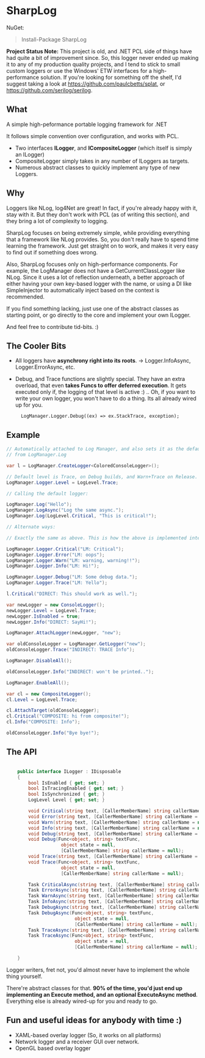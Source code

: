 SharpLog
========

NuGet:

> Install-Package SharpLog 

**Project Status Note:** This project is old, and .NET PCL side of things have had quite a bit of improvement since. So, this logger never ended up making it to any of my production quality projects, and I tend to stick to small custom loggers or use the Windows' ETW interfaces for a high-performance solution. If you're looking for something off the shelf, I'd suggest taking a look at https://github.com/paulcbetts/splat, or https://github.com/serilog/serilog. 

What
---

A simple high-peformance portable logging framework for .NET

It follows simple convention over configuration, and works with PCL.

- Two interfaces **ILogger**, and **ICompositeLogger** (which itself is simply an ILogger)
- CompositeLogger simply takes in any number of ILoggers as targets.
- Numerous abstract classes to quickly implement any type of new Loggers.


Why
---
   
Loggers like NLog, log4Net are great! In fact, if you're already happy with it, stay with it. But they don't work with PCL (as of writing this section), and they bring a lot of complexity to logging. 

SharpLog focuses on being extremely simple, while providing everything that a framework like NLog provides. So, you don't really have to spend time learning the framework. Just get straight on to work, and makes it very easy to find out if something does wrong. 

Also, SharpLog focuses only on high-performance components. For example, the LogManager does not have a GetCurrentClassLogger like NLog. Since it uses a lot of reflection underneath, a better approach of either having your own key-based logger with the name, or using a DI like SimpleInjector to automatically inject based on the context is recommended.

If you find something lacking, just use one of the abstract classes as starting point, or go directly to the core and implement your own ILogger. 

And feel free to contribute tid-bits. :) 


The Cooler Bits
---

- All loggers have **asynchrony right into its roots**. -> Logger.InfoAsync, Logger.ErrorAsync, etc.

- Debug, and Trace functions are slightly special. They have an extra overload, that even **takes Funcs to offer deferred execution**. It gets executed only if, the logging of that level is active :) .. Oh, if you want to write your own logger, you won't have to do a thing. Its all already wired up for you. 

    	LogManager.Logger.Debug((ex) => ex.StackTrace, exception);


Example
---

```C#
// Automatically attached to Log Manager, and also sets it as the default logger to be used
// from LogManager.Log

var l = LogManager.CreateLogger<ColoredConsoleLogger>();

// Default level is Trace, on Debug builds, and Warn+Trace on Release.
LogManager.Logger.Level = LogLevel.Trace;

// Calling the default logger:

LogManager.Log("Hello");
LogManager.LogAsync("Log the same async.");
LogManager.Log(LogLevel.Critical, "This is critical!");

// Alternate ways:

// Exactly the same as above. This is how the above is implemented internally.

LogManager.Logger.Critical("LM: Critical");
LogManager.Logger.Error("LM: oops");
LogManager.Logger.Warn("LM: warning, warning!!");
LogManager.Logger.Info("LM: Hi!");

LogManager.Logger.Debug("LM: Some debug data.");
LogManager.Logger.Trace("LM: Yello");

l.Critical("DIRECT: This should work as well.");

var newLogger = new ConsoleLogger();
newLogger.Level = LogLevel.Trace;
newLogger.IsEnabled = true;
newLogger.Info("DIRECT: SayHi!");

LogManager.AttachLogger(newLogger, "new");

var oldConsoleLogger = LogManager.GetLogger("new");
oldConsoleLogger.Trace("INDIRECT: TRACE Info");

LogManager.DisableAll();

oldConsoleLogger.Info("INDIRECT: won't be printed..");

LogManager.EnableAll();

var cl = new CompositeLogger();
cl.Level = LogLevel.Trace;

cl.AttachTarget(oldConsoleLogger);
cl.Critical("COMPOSITE: hi from composite!");
cl.Info("COMPOSITE: Info");

oldConsoleLogger.Info("Bye bye!");

```


The API
---

```C#

 	public interface ILogger : IDisposable
    {
        bool IsEnabled { get; set; }
        bool IsTracingEnabled { get; set; }
        bool IsSynchronized { get; }
        LogLevel Level { get; set; }

        void Critical(string text, [CallerMemberName] string callerName = null);
        void Error(string text, [CallerMemberName] string callerName = null);
        void Warn(string text, [CallerMemberName] string callerName = null);
        void Info(string text, [CallerMemberName] string callerName = null);
        void Debug(string text, [CallerMemberName] string callerName = null);
        void Debug(Func<object, string> textFunc, 
					object state = null, 
					[CallerMemberName] string callerName = null);
        void Trace(string text, [CallerMemberName] string callerName = null);
        void Trace(Func<object, string> textFunc, 
					object state = null, 
					[CallerMemberName] string callerName = null);

        Task CriticalAsync(string text, [CallerMemberName] string callerName = null);
        Task ErrorAsync(string text, [CallerMemberName] string callerName = null);
        Task WarnAsync(string text, [CallerMemberName] string callerName = null);
        Task InfoAsync(string text, [CallerMemberName] string callerName = null);
        Task DebugAsync(string text, [CallerMemberName] string callerName = null);
        Task DebugAsync(Func<object, string> textFunc, 
						 object state = null, 
						 [CallerMemberName] string callerName = null);
        Task TraceAsync(string text, [CallerMemberName] string callerName = null);
        Task TraceAsync(Func<object, string> textFunc, 
						 object state = null, 
						 [CallerMemberName] string callerName = null);

    }
```

Logger writers, fret not, you'd almost never have to implement the whole thing yourself. 

There're abstract classes for that. **90% of the time, you'd just end up implementing an Execute method, and an optional ExecuteAsync method**. Everything else is already wired-up for you and ready to go.

Fun and useful ideas for anybody with time :)
---

- XAML-based overlay logger (So, it works on all platforms)
- Network logger and a receiver GUI over network.
- OpenGL based overlay logger
